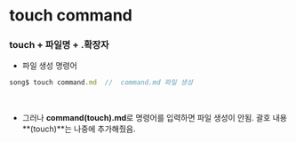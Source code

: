 # touch command

### **touch** + **파일명** + **.확장자**

- 파일 생성 명령어

```javascript
song$ touch command.md	// 	command.md 파일 생성
```

<br>

- 그러나 **command(touch).md**로 명령어를 입력하면 파일 생성이 안됨. 괄호 내용 **(touch)**는 나중에 추가해줬음.